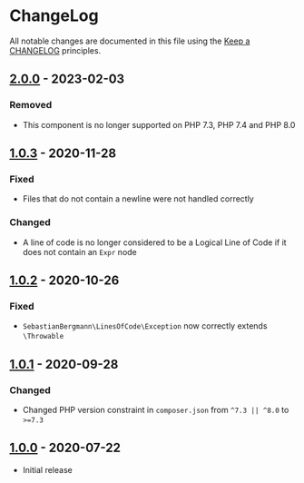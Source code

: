 # ChangeLog

All notable changes are documented in this file using the [Keep a CHANGELOG](https://keepachangelog.com/) principles.

## [2.0.0] - 2023-02-03

### Removed

-   This component is no longer supported on PHP 7.3, PHP 7.4 and PHP 8.0

## [1.0.3] - 2020-11-28

### Fixed

-   Files that do not contain a newline were not handled correctly

### Changed

-   A line of code is no longer considered to be a Logical Line of Code if it does not contain an `Expr` node

## [1.0.2] - 2020-10-26

### Fixed

-   `SebastianBergmann\LinesOfCode\Exception` now correctly extends `\Throwable`

## [1.0.1] - 2020-09-28

### Changed

-   Changed PHP version constraint in `composer.json` from `^7.3 || ^8.0` to `>=7.3`

## [1.0.0] - 2020-07-22

-   Initial release

[2.0.0]: https://github.com/sebastianbergmann/lines-of-code/compare/1.0.3...2.0.0
[1.0.3]: https://github.com/sebastianbergmann/lines-of-code/compare/1.0.2...1.0.3
[1.0.2]: https://github.com/sebastianbergmann/lines-of-code/compare/1.0.1...1.0.2
[1.0.1]: https://github.com/sebastianbergmann/lines-of-code/compare/1.0.0...1.0.1
[1.0.0]: https://github.com/sebastianbergmann/lines-of-code/compare/f959e71f00e591288acc024afe9cb966c6cf9bd6...1.0.0
